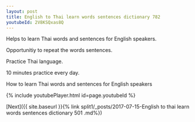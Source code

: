 ```yaml
---
layout: post
title: English to Thai learn words sentences dictionary 782 
youtubeId: 2V8KSQxas8Q
---
```

 
 
Helps to learn Thai words and sentences for English speakers.

Opportunitiy to repeat the words sentences. 

Practice Thai language. 
 
10 minutes practice every day. 
 
How to learn Thai words and sentences for English speakers 
 
{% include youtubePlayer.html id=page.youtubeId %}
 
 
[Next]({{ site.baseurl }}{% link  split1/_posts/2017-07-15-English to thai learn words sentences dictionary 501 .md%})
 
